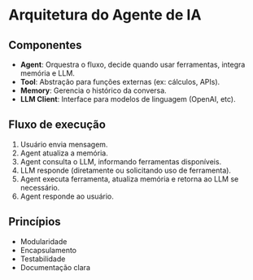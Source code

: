 # Arquitetura do Agente de IA

## Componentes

- **Agent**: Orquestra o fluxo, decide quando usar ferramentas, integra memória e LLM.
- **Tool**: Abstração para funções externas (ex: cálculos, APIs).
- **Memory**: Gerencia o histórico da conversa.
- **LLM Client**: Interface para modelos de linguagem (OpenAI, etc).

## Fluxo de execução

1. Usuário envia mensagem.
2. Agent atualiza a memória.
3. Agent consulta o LLM, informando ferramentas disponíveis.
4. LLM responde (diretamente ou solicitando uso de ferramenta).
5. Agent executa ferramenta, atualiza memória e retorna ao LLM se necessário.
6. Agent responde ao usuário.

## Princípios

- Modularidade
- Encapsulamento
- Testabilidade
- Documentação clara
